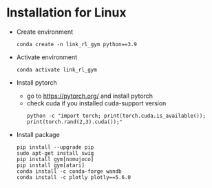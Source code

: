 # Installation for Linux

- Create environment
  ```commandline
  conda create -n link_rl_gym python==3.9
  ```

- Activate environment
  ```commandline
  conda activate link_rl_gym
  ```

- Install pytorch
  - go to https://pytorch.org/ and install pytorch
  - check cuda if you installed cuda-support version
    ```commandline
    python -c "import torch; print(torch.cuda.is_available()); print(torch.rand(2,3).cuda());"
    ```

- Install package
 
  ```commandline
  pip install --upgrade pip
  sudo apt-get install swig
  pip install gym[nomujoco]
  pip install gym[atari]
  conda install -c conda-forge wandb
  conda install -c plotly plotly==5.6.0
  ```